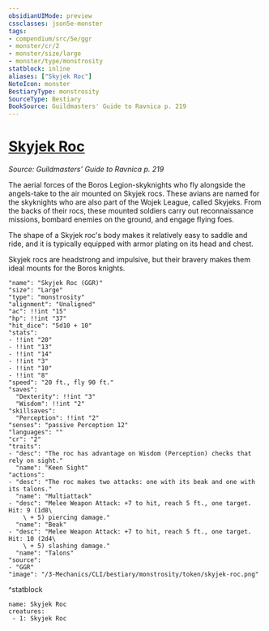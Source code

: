 ```yaml
---
obsidianUIMode: preview
cssclasses: json5e-monster
tags:
- compendium/src/5e/ggr
- monster/cr/2
- monster/size/large
- monster/type/monstrosity
statblock: inline
aliases: ["Skyjek Roc"]
NoteIcon: monster
BestiaryType: monstrosity
SourceType: Bestiary
BookSource: Guildmasters' Guide to Ravnica p. 219
---
```

# [Skyjek Roc](3-Mechanics\CLI\bestiary\monstrosity/skyjek-roc-ggr.md)
*Source: Guildmasters' Guide to Ravnica p. 219*  

The aerial forces of the Boros Legion-skyknights who fly alongside the angels-take to the air mounted on Skyjek rocs. These avians are named for the skyknights who are also part of the Wojek League, called Skyjeks. From the backs of their rocs, these mounted soldiers carry out reconnaissance missions, bombard enemies on the ground, and engage flying foes.

The shape of a Skyjek roc's body makes it relatively easy to saddle and ride, and it is typically equipped with armor plating on its head and chest.

Skyjek rocs are headstrong and impulsive, but their bravery makes them ideal mounts for the Boros knights.

```statblock
"name": "Skyjek Roc (GGR)"
"size": "Large"
"type": "monstrosity"
"alignment": "Unaligned"
"ac": !!int "15"
"hp": !!int "37"
"hit_dice": "5d10 + 10"
"stats":
- !!int "20"
- !!int "13"
- !!int "14"
- !!int "3"
- !!int "10"
- !!int "8"
"speed": "20 ft., fly 90 ft."
"saves":
  "Dexterity": !!int "3"
  "Wisdom": !!int "2"
"skillsaves":
  "Perception": !!int "2"
"senses": "passive Perception 12"
"languages": ""
"cr": "2"
"traits":
- "desc": "The roc has advantage on Wisdom (Perception) checks that rely on sight."
  "name": "Keen Sight"
"actions":
- "desc": "The roc makes two attacks: one with its beak and one with its talons."
  "name": "Multiattack"
- "desc": "Melee Weapon Attack: +7 to hit, reach 5 ft., one target. Hit: 9 (1d8\
    \ + 5) piercing damage."
  "name": "Beak"
- "desc": "Melee Weapon Attack: +7 to hit, reach 5 ft., one target. Hit: 10 (2d4\
    \ + 5) slashing damage."
  "name": "Talons"
"source":
- "GGR"
"image": "/3-Mechanics/CLI/bestiary/monstrosity/token/skyjek-roc.png"
```
^statblock

```encounter-table
name: Skyjek Roc
creatures:
 - 1: Skyjek Roc
```
